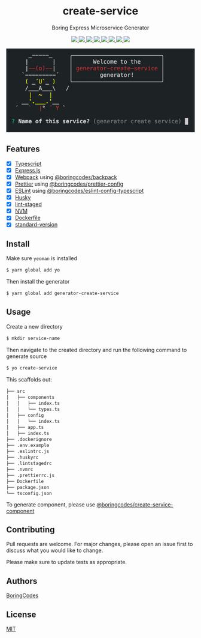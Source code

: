 <div align="center">
  <h1>create-service</h1>
  <p>Boring Express Microservice Generator</p>

  <p>
    <a href="https://github.com/boringcodes/create-service/commits" aria-label="Commitizen Friendly">
      <img src="https://img.shields.io/badge/commitizen-friendly-brightgreen.svg?style=flat-square">
    </a>
    <a href="https://github.com/boringcodes/create-service" aria-label="Prettier Code Style">
      <img src="https://img.shields.io/badge/code_style-prettier-brightgreen?style=flat-square">
    </a>
    <a href="https://github.com/boringcodes/create-service/actions" aria-label="Lint Status">
      <img src="https://img.shields.io/github/workflow/status/boringcodes/create-service/lint-source?style=flat-square&label=lint">
    </a>
    <a href="https://david-dm.org/boringcodes/create-service" aria-label="Dependencies Status">
      <img src="https://img.shields.io/david/boringcodes/create-service?style=flat-square">
    </a>
    <a href="https://www.npmjs.com/package/generator-create-service" aria-label="NPM Version">
      <img src="https://img.shields.io/npm/v/generator-create-service?color=brightgreen&style=flat-square">
    </a>
    <a href="https://www.npmjs.com/package/generator-create-service" aria-label="NPM Downloads">
      <img src="https://img.shields.io/npm/dm/generator-create-service?style=flat-square">
    </a>
    <a href="https://github.com/boringcodes/create-service/blob/master/LICENSE" aria-label="MIT License">
      <img src="https://img.shields.io/github/license/boringcodes/create-service?color=brightgreen&style=flat-square">
    </a>
    <a href="https://github.com/boringcodes" aria-label="BoringCodes Verified">
      <img src="https://img.shields.io/badge/boringcodes-verified-brightgreen?style=flat-square">
    </a>
  </p>

  <img src="banner.png">
</div>

## Features

- [x] [Typescript](https://www.typescriptlang.org)
- [x] [Express.js](https://expressjs.com)
- [x] [Webpack](https://webpack.js.org) using [@boringcodes/backpack](https://github.com/boringcodes/backpack)
- [x] [Prettier](https://prettier.io) using [@boringcodes/prettier-config](https://github.com/boringcodes/prettier-config)
- [x] [ESLint](https://eslint.org) using [@boringcodes/eslint-config-typescript](https://github.com/boringcodes/eslint-config-typescript)
- [x] [Husky](https://github.com/typicode/husky)
- [x] [lint-staged](https://github.com/okonet/lint-staged)
- [x] [NVM](https://github.com/nvm-sh/nvm)
- [x] [Dockerfile](https://docker.com)
- [x] [standard-version](https://github.com/conventional-changelog/standard-version)

## Install

Make sure `yeoman` is installed

```sh
$ yarn global add yo
```

Then install the generator

```sh
$ yarn global add generator-create-service
```

## Usage

Create a new directory

```sh
$ mkdir service-name
```

Then navigate to the created directory and run the following command to generate source

```sh
$ yo create-service
```

This scaffolds out:

```
├── src
│   ├── components
│   │   ├── index.ts
│   │   └── types.ts
│   ├── config
│   │   └── index.ts
│   ├── app.ts
│   ├── index.ts
├── .dockerignore
├── .env.example
├── .eslintrc.js
├── .huskyrc
├── .lintstagedrc
├── .nvmrc
├── .prettierrc.js
├── Dockerfile
├── package.json
└── tsconfig.json
```

To generate component, please use [@boringcodes/create-service-component](https://github.com/boringcodes/create-service-component)

## Contributing

Pull requests are welcome. For major changes, please open an issue first to discuss what you would like to change.

Please make sure to update tests as appropriate.

## Authors

[BoringCodes](https://github.com/boringcodes)

## License

[MIT](https://github.com/boringcodes/create-service/blob/master/LICENSE)
